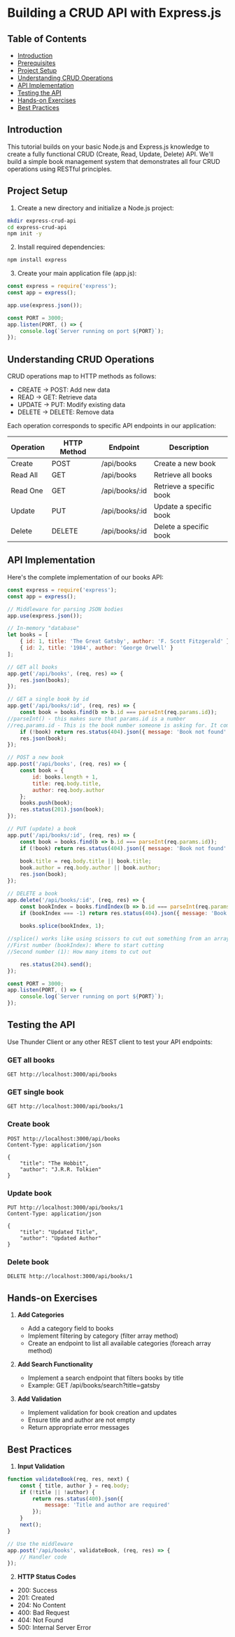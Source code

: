 # Building a CRUD API with Express.js

## Table of Contents
- [Introduction](#introduction)
- [Prerequisites](#prerequisites)
- [Project Setup](#project-setup)
- [Understanding CRUD Operations](#understanding-crud-operations)
- [API Implementation](#api-implementation)
- [Testing the API](#testing-the-api)
- [Hands-on Exercises](#hands-on-exercises)
- [Best Practices](#best-practices)

## Introduction

This tutorial builds on your basic Node.js and Express.js knowledge to create a fully functional CRUD (Create, Read, Update, Delete) API. We'll build a simple book management system that demonstrates all four CRUD operations using RESTful principles.


## Project Setup

1. Create a new directory and initialize a Node.js project:
```bash
mkdir express-crud-api
cd express-crud-api
npm init -y
```

2. Install required dependencies:
```bash
npm install express
```

3. Create your main application file (app.js):
```javascript
const express = require('express');
const app = express();

app.use(express.json());

const PORT = 3000;
app.listen(PORT, () => {
    console.log(`Server running on port ${PORT}`);
});
```

## Understanding CRUD Operations

CRUD operations map to HTTP methods as follows:

- CREATE → POST: Add new data
- READ → GET: Retrieve data
- UPDATE → PUT: Modify existing data
- DELETE → DELETE: Remove data

Each operation corresponds to specific API endpoints in our application:

| Operation | HTTP Method | Endpoint | Description |
|-----------|-------------|----------|-------------|
| Create | POST | /api/books | Create a new book |
| Read All | GET | /api/books | Retrieve all books |
| Read One | GET | /api/books/:id | Retrieve a specific book |
| Update | PUT | /api/books/:id | Update a specific book |
| Delete | DELETE | /api/books/:id | Delete a specific book |

## API Implementation

Here's the complete implementation of our books API:

```javascript
const express = require('express');
const app = express();

// Middleware for parsing JSON bodies
app.use(express.json());

// In-memory "database"
let books = [
    { id: 1, title: 'The Great Gatsby', author: 'F. Scott Fitzgerald' },
    { id: 2, title: '1984', author: 'George Orwell' }
];

// GET all books
app.get('/api/books', (req, res) => {
    res.json(books);
});

// GET a single book by id
app.get('/api/books/:id', (req, res) => {
    const book = books.find(b => b.id === parseInt(req.params.id));
//parseInt() - this makes sure that params.id is a number
//req.params.id - This is the book number someone is asking for. It comes from the web address (like /api/books/2 - here 2 is the number they want)
    if (!book) return res.status(404).json({ message: 'Book not found' });
    res.json(book);
});

// POST a new book
app.post('/api/books', (req, res) => {
    const book = {
        id: books.length + 1,
        title: req.body.title,
        author: req.body.author
    };
    books.push(book);
    res.status(201).json(book);
});

// PUT (update) a book
app.put('/api/books/:id', (req, res) => {
    const book = books.find(b => b.id === parseInt(req.params.id));
    if (!book) return res.status(404).json({ message: 'Book not found' });
    
    book.title = req.body.title || book.title;
    book.author = req.body.author || book.author;
    res.json(book);
});

// DELETE a book
app.delete('/api/books/:id', (req, res) => {
    const bookIndex = books.findIndex(b => b.id === parseInt(req.params.id));
    if (bookIndex === -1) return res.status(404).json({ message: 'Book not found' });
    
    books.splice(bookIndex, 1);

//splice() works like using scissors to cut out something from an array:
//First number (bookIndex): Where to start cutting
//Second number (1): How many items to cut out

    res.status(204).send();
});

const PORT = 3000;
app.listen(PORT, () => {
    console.log(`Server running on port ${PORT}`);
});
```

## Testing the API

Use Thunder Client or any other REST client to test your API endpoints:

### GET all books
```http
GET http://localhost:3000/api/books
```

### GET single book
```http
GET http://localhost:3000/api/books/1
```

### Create book
```http
POST http://localhost:3000/api/books
Content-Type: application/json

{
    "title": "The Hobbit",
    "author": "J.R.R. Tolkien"
}
```

### Update book
```http
PUT http://localhost:3000/api/books/1
Content-Type: application/json

{
    "title": "Updated Title",
    "author": "Updated Author"
}
```

### Delete book
```http
DELETE http://localhost:3000/api/books/1
```

## Hands-on Exercises

1. **Add Categories**
   - Add a category field to books
   - Implement filtering by category (filter array method)
   - Create an endpoint to list all available categories (foreach array method) 
     
2. **Add Search Functionality**
   - Implement a search endpoint that filters books by title
   - Example: GET /api/books/search?title=gatsby

3. **Add Validation**
   - Implement validation for book creation and updates
   - Ensure title and author are not empty
   - Return appropriate error messages



## Best Practices

1. **Input Validation**
```javascript
function validateBook(req, res, next) {
    const { title, author } = req.body;
    if (!title || !author) {
        return res.status(400).json({
            message: 'Title and author are required'
        });
    }
    next();
}

// Use the middleware
app.post('/api/books', validateBook, (req, res) => {
    // Handler code
});
```

2. **HTTP Status Codes**
- 200: Success
- 201: Created
- 204: No Content
- 400: Bad Request
- 404: Not Found
- 500: Internal Server Error

